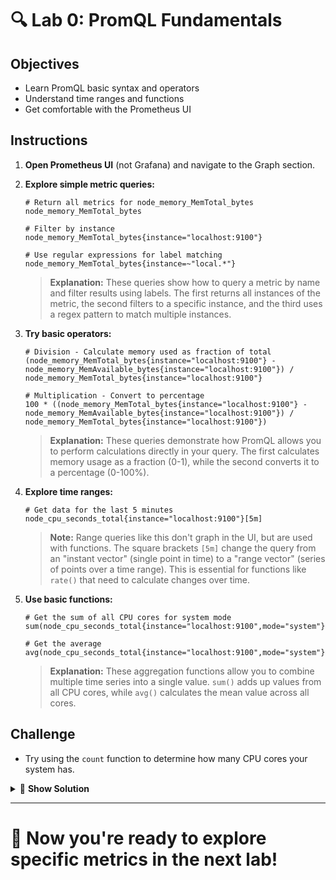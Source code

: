 # 🔍 Lab 0: PromQL Fundamentals

## Objectives
- Learn PromQL basic syntax and operators
- Understand time ranges and functions
- Get comfortable with the Prometheus UI

## Instructions
1. **Open Prometheus UI** (not Grafana) and navigate to the Graph section.
2. **Explore simple metric queries:**
   ```
   # Return all metrics for node_memory_MemTotal_bytes
   node_memory_MemTotal_bytes
   
   # Filter by instance
   node_memory_MemTotal_bytes{instance="localhost:9100"}
   
   # Use regular expressions for label matching
   node_memory_MemTotal_bytes{instance=~"local.*"}
   ```
   
   > **Explanation:** These queries show how to query a metric by name and filter results using labels. The first returns all instances of the metric, the second filters to a specific instance, and the third uses a regex pattern to match multiple instances.
3. **Try basic operators:**
   ```
   # Division - Calculate memory used as fraction of total
   (node_memory_MemTotal_bytes{instance="localhost:9100"} - node_memory_MemAvailable_bytes{instance="localhost:9100"}) / node_memory_MemTotal_bytes{instance="localhost:9100"}
   
   # Multiplication - Convert to percentage
   100 * ((node_memory_MemTotal_bytes{instance="localhost:9100"} - node_memory_MemAvailable_bytes{instance="localhost:9100"}) / node_memory_MemTotal_bytes{instance="localhost:9100"})
   ```
   
   > **Explanation:** These queries demonstrate how PromQL allows you to perform calculations directly in your query. The first calculates memory usage as a fraction (0-1), while the second converts it to a percentage (0-100%).
4. **Explore time ranges:**
   ```
   # Get data for the last 5 minutes
   node_cpu_seconds_total{instance="localhost:9100"}[5m]
   ```
   
   > **Note:** Range queries like this don't graph in the UI, but are used with functions. The square brackets `[5m]` change the query from an "instant vector" (single point in time) to a "range vector" (series of points over a time range). This is essential for functions like `rate()` that need to calculate changes over time.
5. **Use basic functions:**
   ```
   # Get the sum of all CPU cores for system mode
   sum(node_cpu_seconds_total{instance="localhost:9100",mode="system"})
   
   # Get the average
   avg(node_cpu_seconds_total{instance="localhost:9100",mode="system"})
   ```
   
   > **Explanation:** These aggregation functions allow you to combine multiple time series into a single value. `sum()` adds up values from all CPU cores, while `avg()` calculates the mean value across all cores.

## Challenge
- Try using the `count` function to determine how many CPU cores your system has.

<details>
<summary>🧩 <b>Show Solution</b></summary>

To count the number of CPU cores, you have two options:

**Option 1 (Full Explanation):**
```
count(node_cpu_seconds_total{instance="localhost:9100",mode="idle"}) / count without(mode) (node_cpu_seconds_total{instance="localhost:9100",mode="idle"})
```

This approach divides the total number of time series (one per core per mode) by the number of modes to get the core count.

**Option 2 (Simpler Approach):**
```
count without(cpu, mode) (node_cpu_seconds_total{instance="localhost:9100"})
```

This directly counts the CPU cores by using the `count without` aggregator to remove the CPU and mode labels, effectively grouping by just the instance.

**Helpful Operators for Future Reference:**

For regular expression matches:
- `=~` means "matches regex" (e.g., `{instance=~"local.*"}`)
- `!~` means "doesn't match regex" (e.g., `{instance!~"test.*"}`)
  
For mathematical and logical operations:
- Arithmetic: `+, -, *, /, %, ^`
- Comparison: `==, !=, >, <, >=, <=`
- Logical: `and, or, unless`

</details>

---

# 🌟 Now you're ready to explore specific metrics in the next lab!

